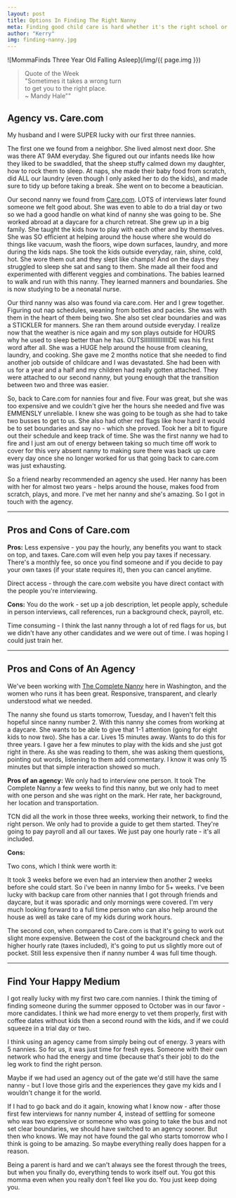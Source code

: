 ```yaml
---
layout: post
title: Options In Finding The Right Nanny
meta: Finding good child care is hard whether it's the right school or right nanny. I've only done the nanny route and here are the pros and cons in using a site like care.com verse and all inclusive nanny agency.
author: "Kerry"
img: finding-nanny.jpg
---
```


![MommaFinds Three Year Old Falling Asleep](/img/{{ page.img }})

> Quote of the Week <br> "Sometimes it takes a wrong turn<br>to get you to the right place.<br>~ Mandy Hale""

## Agency vs. Care.com

My husband and I were SUPER lucky with our first three nannies.

The first one we found from a neighbor. She lived almost next door. She was there AT 9AM everyday. She figured out our infants needs like how they liked to be swaddled, that the sheep stuffy calmed down my daughter, how to rock them to sleep. At naps, she made their baby food from scratch, did ALL our laundry (even though I only asked her to do the kids), and made sure to tidy up before taking a break. She went on to become a beautician.

Our second nanny we found from [Care.com](https://www.care.com). LOTS of interviews later found someone we felt good about. She was even to able to do a trial day or two so we had a good handle on what kind of nanny she was going to be. She worked abroad at a daycare for a church retreat. She grew up in a big family. She taught the kids how to play with each other and by themselves.  She was SO efficient at helping around the house where she would do things like vacuum, wash the floors, wipe down surfaces, laundry, and more during the kids naps. She took the kids outside everyday, rain, shine, cold, hot. She wore them out and they slept like champs! And on the days they struggled to sleep she sat and sang to them. She made all their food and experimented with different veggies and combinations. The babies learned to walk and run with this nanny. They learned manners and boundaries. She is now studying to be a neonatal nurse.

Our third nanny was also was found via care.com. Her and I grew together. Figuring out nap schedules, weaning from bottles and pacies. She was with them in the heart of them being two. She also set clear boundaries and was a STICKLER for manners. She ran them around outside everyday. I realize now that the weather is nice again and my son plays outside for HOURS why he used to sleep better than he has. OUTSIIIIIIIIIIIIIIIDE was his first word after all.  She was a HUGE help around the house from cleaning, laundry, and cooking. She gave me 2 months notice that she needed to find another job outside of childcare and I was devastated. She had been with us for a year and a half and my children had really gotten attached. They were attached to our second nanny, but young enough that the transition between two and three was easier.

So, back to Care.com for nannies four and five. Four was great, but she was too expensive and we couldn't give her the hours she needed and five was EMMENSLY unreliable. I knew she was going to be tough as she had to take two busses to get to us. She also had other red flags like how hard it would be to set boundaries and say no - which she proved. Took her a bit to figure out their schedule and keep track of time. She was the first nanny we had to fire and I just am out of energy between taking so much time off work to cover for this very absent nanny to making sure there was back up care every day once she no longer worked for us that going back to care.com was just exhausting.

So a friend nearby recommended an agency she used. Her nanny has been with her for almost two years - helps around the house, makes food from scratch, plays, and more. I've met her nanny and she's amazing. So I got in touch with the agency.

___

## Pros and Cons of Care.com

**Pros:**
Less expensive - you pay the hourly, any benefits you want to stack on top, and taxes. Care.com will even help you pay taxes if necessary. There's a monthly fee, so once you find someone and if you decide to pay your own taxes (if your state requires it), then you can cancel anytime.

Direct access - through the care.com website you have direct contact with the people you're interviewing.

**Cons:**
You do the work - set up a job description, let people apply, schedule in person interviews, call references, run a background check, payroll, etc.

Time consuming - I think the last nanny through a lot of red flags for us, but we didn't have any other candidates and we were out of time. I was hoping I could just train her.

---

## Pros and Cons of An Agency

We've been working with [The Complete Nanny](http://www.completenanny.com/) here in Washington, and the women who runs it has been great. Responsive, transparent, and clearly understood what we needed.

The nanny she found us starts tomorrow, Tuesday, and I haven't felt this hopeful since nanny number 2. With this nanny she comes from working at a daycare. She wants to be able to give that 1-1 attention (going for eight kids to now two). She has a car. Lives 15 minutes away. Wants to do this for three years. I gave her a few minutes to play with the kids and she just got right in there. As she was reading to them, she was asking them questions, pointing out words, listening to them add commentary. I know it was only 15 minutes but that simple interaction showed so much.

**Pros of an agency:**
We only had to interview one person. It took The Complete Nanny a few weeks to find this nanny, but we only had to meet with one person and she was right on the mark. Her rate, her background, her location and transportation.

TCN did all the work in those three weeks, working their network, to find the right person. We only had to provide a guide to get them started. They're going to pay payroll and all our taxes. We just pay one hourly rate - it's all included.

**Cons:**

Two cons, which I think were worth it:

It took 3 weeks before we even had an interview then another 2 weeks before she could start. So i've been in nanny limbo for 5+ weeks. I've been lucky with backup care from other nannies that I got through friends and daycare, but it was sporadic and only mornings were covered. I'm very much looking forward to a full time person who can also help around the house as well as take care of my kids during work hours.

The second con, when compared to Care.com is that it's going to work out slight more expensive. Between the cost of the background check and the higher hourly rate (taxes included), it's going to put us slightly more out of pocket. Still less expensive then if nanny number 4 was full time though.

---

## Find Your Happy Medium

I got really lucky with my first two care.com nannies. I think the timing of finding someone during the summer opposed to October was in our favor - more candidates. I think we had more energy to vet them properly, first with coffee dates without kids then a second round with the kids, and if we could squeeze in a trial day or two.

I think using an agency came from simply being out of energy. 3 years with 5 nannies. So for us, it was just time for fresh eyes. Someone with their own network who had the energy and time (because that's their job) to do the leg work to find the right person.

Maybe if we had used an agency out of the gate we'd still have the same nanny - but I love those girls and the experiences they gave my kids and I wouldn't change it for the world.

If I had to go back and do it again, knowing what I know now - after those first few interviews for nanny number 4, instead of settling for someone who was two expensive or someone who was going to take the bus and not set clear boundaries, we should have switched to an agency sooner. But then who knows. We may not have found the gal who starts tomorrow who I think is going to be amazing. So maybe everything really does happen for a reason.

Being a parent is hard and we can't always see the forest through the trees, but when you finally do, everything tends to work itself out. You got this momma even when you really don't feel like you do. You just keep doing you.
